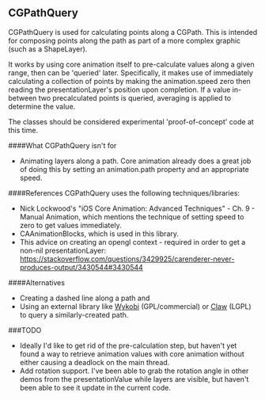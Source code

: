 ## CGPathQuery

CGPathQuery is used for calculating points along a CGPath. This is intended for composing points along the path as part of a more complex graphic (such as a ShapeLayer).

It works by using core animation itself to pre-calculate values along a given range, then can be 'queried' later. Specifically, it makes use of immediately calculating a collection of points by making the animation.speed zero then reading the presentationLayer's position upon completion. If a value in-between two precalculated points is queried, averaging is applied to determine the value.

The classes should be considered experimental 'proof-of-concept' code at this time. 

####What CGPathQuery isn't for  
- Animating layers along a path. Core animation already does a great job of doing this by setting  an animation.path property and an appropriate speed.


####References
CGPathQuery uses the following techniques/libraries: 

- Nick Lockwood's "iOS Core Animation: Advanced Techniques" - Ch. 9 - Manual Animation, which mentions the technique of setting speed to zero to get values immediately.
- CAAnimationBlocks, which is used in this library.
- This advice on creating an opengl context - required in order to get a non-nil presentationLayer: https://stackoverflow.com/questions/3429925/carenderer-never-produces-output/3430544#3430544

####Alternatives
- Creating a dashed line along a path and 
- Using an external library like [Wykobi](http://www.wykobi.com/) (GPL/commercial) or [Claw](http://libclaw.sourceforge.net/index.html) (LGPL) to query a similarly-created path.


###TODO
- Ideally I'd like to get rid of the pre-calculation step, but haven't yet found a way to retrieve animation values with core animation without either causing a deadlock on the main thread.
- Add rotation support. I've been able to grab the rotation angle in other demos from the presentationValue while layers are visible, but haven't been able to see it update in the current code.